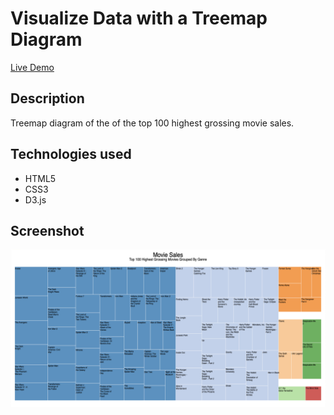 # Visualize Data with a Treemap Diagram
[Live Demo](https://marcomaz.github.io/FCC-Data-Visualization-Projects---Visualize-Data-with-a-Treemap-Diagram/)

## Description

Treemap diagram of the of the top 100 highest grossing movie sales.

## Technologies used

- HTML5
- CSS3
- D3.js

## Screenshot
![alt text](https://raw.githubusercontent.com/MarcoMaz/images/main/image__%20FCC-Data-Visualization-Projects---Visualize-Data-with-a-Treemap-Diagram.png)

